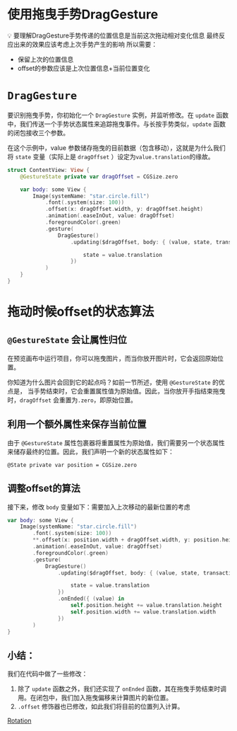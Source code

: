 # 使用拖曳手势DragGesture

<aside>
💡 要理解DragGesture手势传递的位置信息是当前这次拖动相对变化信息
最终反应出来的效果应该考虑上次手势产生的影响
所以需要：

- 保留上次的位置信息
- offset的参数应该是上次位置信息+当前位置变化
</aside>

# `DragGesture`

要识别拖曳手势，你初始化一个 `DragGesture` 实例，并监听修改。在 `update` 函数中，我们传送一个手势状态属性来追踪拖曳事件。与长按手势类似，`update` 函数的闭包接收三个参数。

在这个示例中，value 参数储存拖曳的目前数据（包含移动），这就是为什么我们将 `state` 变量（实际上是 `dragOffset` ）设定为`value.translation`的缘故。

```swift
struct ContentView: View {
    @GestureState private var dragOffset = CGSize.zero

    var body: some View {
        Image(systemName: "star.circle.fill")
            .font(.system(size: 100))
            .offset(x: dragOffset.width, y: dragOffset.height)
            .animation(.easeInOut, value: dragOffset)
            .foregroundColor(.green)
            .gesture(
                DragGesture()
                    .updating($dragOffset, body: { (value, state, transaction) in

                        state = value.translation
                    })
            )
    }
}

```

# 拖动时候offset的状态算法

## `@GestureState` 会让属性归位

在预览画布中运行项目，你可以拖曳图片，而当你放开图片时，它会返回原始位置。

你知道为什么图片会回到它的起点吗？如前一节所述，使用 `@GestureState` 的优点是， 当手势结束时，它会重置属性值为原始值。因此，当你放开手指结束拖曳时，`dragOffset` 会重置为`.zero`，即原始位置。

## 利用一个额外属性来保存当前位置

由于 `@GestureState` 属性包裹器将重置属性为原始值，我们需要另一个状态属性来储存最终的位置。因此，我们声明一个新的状态属性如下：

```
@State private var position = CGSize.zero

```

## 调整offset的算法

接下来，修改 `body` 变量如下：需要加入上次移动的最新位置的考虑

```swift
var body: some View {
    Image(systemName: "star.circle.fill")
        .font(.system(size: 100))
        **.offset(x: position.width + dragOffset.width, y: position.height + dragOffset.height)**
        .animation(.easeInOut, value: dragOffset)
        .foregroundColor(.green)
        .gesture(
            DragGesture()
                .updating($dragOffset, body: { (value, state, transaction) in

                    state = value.translation
                })
                .onEnded({ (value) in
                    self.position.height += value.translation.height
                    self.position.width += value.translation.width
                })
        )
}

```

## 小结：

我们在代码中做了一些修改：

1. 除了 `update` 函数之外，我们还实现了 `onEnded` 函数，其在拖曳手势结束时调用。在闭包中，我们加入拖曳偏移来计算图片的新位置。
2. `.offset` 修饰器也已修改，如此我们将目前的位置列入计算。

[Rotation](%E4%BD%BF%E7%94%A8%E6%8B%96%E6%9B%B3%E6%89%8B%E5%8A%BFDragGesture%2083264c3fd9c1411bace7427b0967f9f2/Rotation%20d96ee0ccd82845fcacbc0e877870b828.md)